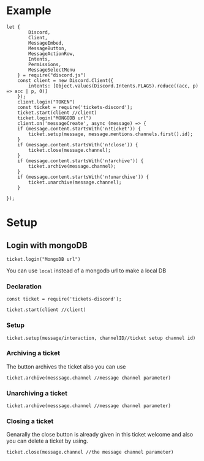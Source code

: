 # Example
```
let {
        Discord,
        Client,
        MessageEmbed,
        MessageButton,
        MessageActionRow,
        Intents,
        Permissions,
        MessageSelectMenu
    } = require("discord.js")
    const client = new Discord.Client({
        intents: [Object.values(Discord.Intents.FLAGS).reduce((acc, p) => acc | p, 0)]
    });
    client.login("TOKEN")
    const ticket = require('tickets-discord');
    ticket.start(client //client)
    ticket.login("MONGODB url")
    client.on('messageCreate', async (message) => {
    if (message.content.startsWith('n!ticket')) {
        ticket.setup(message, message.mentions.channels.first().id);
    }
    if (message.content.startsWith('n!close')) {
        ticket.close(message.channel);
    }
    if (message.content.startsWith('n!archive')) {
        ticket.archive(message.channel);
    }
    if (message.content.startsWith('n!unarchive')) {
        ticket.unarchive(message.channel);
    }

});
```

# Setup

## Login with mongoDB

```
ticket.login("MongoDB url")
```
You can use `local` instead of a mongodb url to make a local DB
### Declaration
```
const ticket = require('tickets-discord');

ticket.start(client //client)
```

### Setup

```
ticket.setup(message/interaction, channelID//ticket setup channel id)
```
### Archiving a ticket
The button archives the ticket also you can use 

```
ticket.archive(messsage.channel //message channel parameter)
```

### Unarchiving a ticket

```
ticket.archive(messsage.channel //message channel parameter)
```
### Closing a ticket 
Genarally the close button is already given in this ticket welcome and also you can delete a ticket by using.

```
ticket.close(message.channel //the message channel parameter)
```
